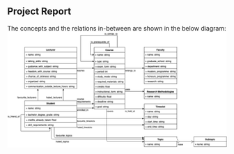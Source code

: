 ## Project Report

The concepts and the relations in-between are shown in the below diagram:
![class-diagram](../diagram/class_diagram.png)